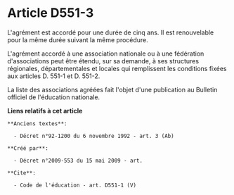 # Article D551-3

L'agrément est accordé pour une durée de cinq ans. Il est renouvelable pour la même durée suivant la même procédure.

L'agrément accordé à une association nationale ou à une fédération d'associations peut être étendu, sur sa demande, à ses
structures régionales, départementales et locales qui remplissent les conditions fixées aux articles D. 551-1 et D. 551-2.

La liste des associations agréées fait l'objet d'une publication au Bulletin officiel de l'éducation nationale.

**Liens relatifs à cet article**

	**Anciens textes**:

	  - Décret n°92-1200 du 6 novembre 1992 - art. 3 (Ab)

	**Créé par**:

	  - Décret n°2009-553 du 15 mai 2009 - art.

	**Cite**:

	  - Code de l'éducation - art. D551-1 (V)
